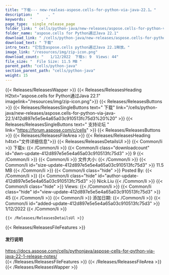 ```yaml
---
title: "下载--- new-realeas-aspose.cells-for-python-via-java-22.1。" 
description:  "    . " 
keywords:  "    . " 
page_type:  single_release_page
folder_link: " cells/python-java/new-releases/aspose.cells-for-python-via-java-22.1/"
folder_name: "aspose.cells for Python通过Java 22.1"
download_link: " /cells/python-java/new-releases/aspose.cells-for-python-via-java-22.1/412d897e5e5e4a65a03c910513fc75d3"
download_text: " 下载"
intro_text: "它包含aspose.cells python通过Java 22.1释放。"
image_link: "/resources/img/zip-icon.png"
download_count: "   1/12/2022  下载s: 9  Views: 44"
file_size: "  File Size: 11.5 MB "
parent_path: "cells/python-java"
section_parent_path: "cells/python-java"
weight: 15
---
```


{{< Releases/ReleasesWapper >}}
  {{< Releases/ReleasesHeading H2txt="aspose.cells for Python通过Java 22.1" imagelink="/resources/img/zip-icon.png">}}
  {{< Releases/ReleasesButtons >}}
    {{< Releases/ReleasesSingleButtons text=" 下载" link="/cells/python-java/new-releases/aspose.cells-for-python-via-java-22.1/412d897e5e5e4a65a03c910513fc75d3%20%20" >}}
    {{< Releases/ReleasesSingleButtons text=" 支持论坛 " link="https://forum.aspose.com/c/cells" >}}
  {{< Releases/ReleasesButtons >}}
  {{< Releases/ReleasesFileArea >}}
    {{< Releases/ReleasesHeading h4txt="文件详细信息">}}
    {{< Releases/ReleasesDetailsUl >}}
            {{< Common/li  >}} 下载s: {{< /Common/li >}} 
      {{< Common/li class="downloadcount" id="dwn-update-412d897e5e5e4a65a03c910513fc75d3" >}} 9 {{< /Common/li >}} 
      {{< Common/li  >}} 文件大小: {{< /Common/li >}} 
      {{< Common/li id="size-update-412d897e5e5e4a65a03c910513fc75d3" >}} 11.5 MB {{< /Common/li >}} 
      {{< Common/li  class="hide" >}} Posted By: {{< /Common/li >}} 
      {{< Common/li class="hide" id="author-update-412d897e5e5e4a65a03c910513fc75d3" >}} Nick.Liu {{< /Common/li >}} 
      {{< Common/li class="hide"  >}} Views: {{< /Common/li >}} 
      {{< Common/li class="hide" id="view-update-412d897e5e5e4a65a03c910513fc75d3" >}} 45 {{< /Common/li >}} 
      {{< Common/li  >}} 添加日期: {{< /Common/li >}} 
      {{< Common/li id="added-update-412d897e5e5e4a65a03c910513fc75d3" >}} 1/12/2022 {{< /Common/li >}} 

    {{< /Releases/ReleasesDetailsUl >}}

  {{< Releases/ReleasesFileFeatures >}}
      <h4>发行说明</h4><div><a href="https://docs.aspose.com/cells/pythonjava/aspose-cells-for-python-via-java-22-1-release-notes/">https://docs.aspose.com/cells/pythonjava/aspose-cells-for-python-via-java-22-1-release-notes/</a></div>
  {{< /Releases/ReleasesFileFeatures >}}
 {{< /Releases/ReleasesFileArea >}}
{{< /Releases/ReleasesWapper >}}


